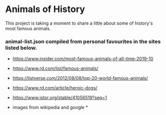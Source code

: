 # Animals of History

This project is taking a moment to share a little about some of history's most famous animals.

### animal-list.json compiled from personal favourites in the sites listed below.

- https://www.insider.com/most-famous-animals-of-all-time-2019-10

- https://www.rd.com/list/famous-animals/

- https://listverse.com/2012/08/08/top-20-world-famous-animals/

- https://www.rd.com/article/heroic-dogs/

- https://www.jstor.org/stable/41056519?seq=1

* images from wikipedia and google *